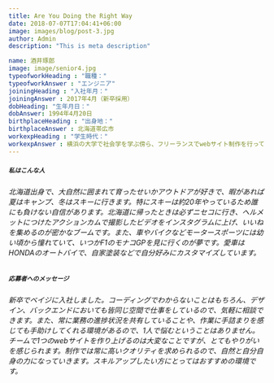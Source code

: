 ```yaml
---
title: Are You Doing the Right Way
date: 2018-07-07T17:04:41+06:00
image: images/blog/post-3.jpg
author: Admin
description: "This is meta description"

name: 酒井琢郎
image: image/senior4.jpg
typeofworkHeading : "職種："
typeofworkAnswer : "エンジニア"
joiningHeading : "入社年月："
joiningAnswer : 2017年4月（新卒採用）
dobHeading: "生年月日："
dobAnswer: 1994年4月20日
birthplaceHeading : "出身地："
birthplaceAnswer : 北海道帯広市
workexpHeading : "学生時代："
workexpAnswer : 横浜の大学で社会学を学ぶ傍ら、フリーランスでwebサイト制作を行っていました。 
---
```


##### **`私はこんな人`**

###### 北海道出身で、大自然に囲まれて育ったせいかアウトドアが好きで、暇があれば夏はキャンプ、冬はスキーに行きます。特にスキーは約20年やっているため誰にも負けない自信があります。北海道に帰ったときは必ずニセコに行き、ヘルメットにつけたアクションカムで撮影したビデオをインスタグラムに上げ、いいねを集めるのが密かなブームです。また、車やバイクなどモータースポーツには幼い頃から憧れていて、いつかF1のモナコGPを見に行くのが夢です。愛車はHONDAのオートバイで、自家塗装などで自分好みにカスタマイズしています。

##### **`応募者へのメッセージ`**

###### 新卒でベイジに入社しました。コーディングでわからないことはもちろん、デザイン、バックエンドにおいても皆同じ空間で仕事をしているので、気軽に相談できます。また、常に業務の進捗状況を共有していることや、作業に手詰まりを感じても手助けしてくれる環境があるので、1人で悩むということはありません。チームで1つのwebサイトを作り上げるのは大変なことですが、とてもやりがいを感じられます。制作では常に高いクオリティを求められるので、自然と自分自身の力になっていきます。スキルアップしたい方にとってはおすすめの環境です。
&nbsp;